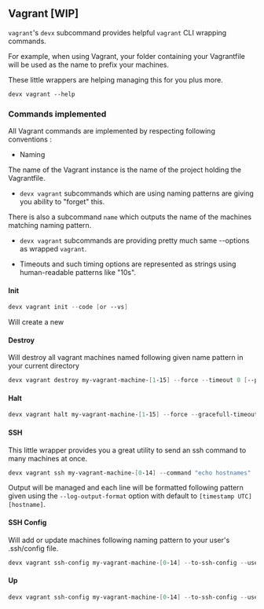 
## Vagrant [WIP]

`vagrant`'s `devx` subcommand provides helpful `vagrant` CLI wrapping commands.

For example, when using Vagrant, your folder containing your Vagrantfile will be used as the name to prefix your machines.

These little wrappers are helping managing this for you plus more.

```
devx vagrant --help
```

### Commands implemented

All Vagrant commands are implemented by respecting following conventions :

* Naming 

The name of the Vagrant instance is the name of the project holding the Vagrantfile.

* `devx vagrant` subcommands which are using naming patterns are giving you ability to "forget" this.

There is also a subcommand `name` which outputs the name of the machines matching naming pattern.

* `devx vagrant` subcommands are providing pretty much same --options as wrapped `vagrant`.

* Timeouts and such timing options are represented as strings using human-readable patterns like "10s".

#### Init

```powershell
devx vagrant init --code [or --vs]
```

Will create a new

#### Destroy 

Will destroy all vagrant machines named following given name pattern in your current directory 

```powershell
devx vagrant destroy my-vagrant-machine-[1-15] --force --timeout 0 [--path c:\\somewhere\\else]
```

#### Halt

```powershell
devx vagrant halt my-vagrant-machine-[1-15] --force --gracefull-timeout 60s [--path c:\\somewhere\\else]
```



#### SSH
This little wrapper provides you a great utility to send an ssh command to many machines at once.

```powershell
devx vagrant ssh my-vagrant-machine-[0-14] --command "echo hostnames"
```

Output will be managed and each line will be formatted following pattern given using the `--log-output-format` option with default to `[timestamp UTC][hostname]`.

#### SSH Config

Will add or update machines following naming pattern to your user's .ssh/config file.

```powershell
devx vagrant ssh-config my-vagrant-machine-[0-14] --to-ssh-config --user
```

#### Up

```powershell
devx vagrant ssh-config my-vagrant-machine-[0-14] --to-ssh-config --user
```